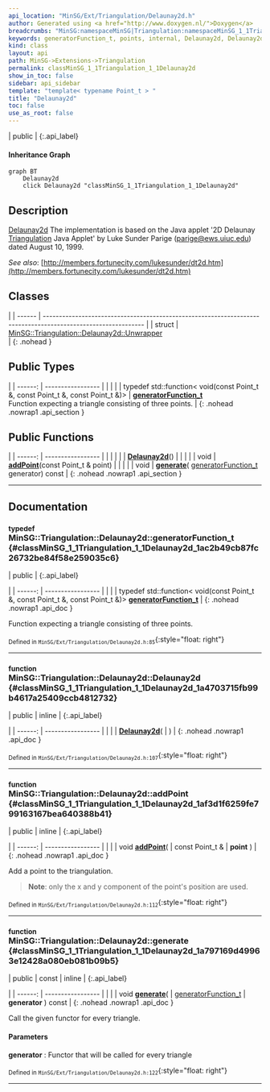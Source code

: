 ```yaml
---
api_location: "MinSG/Ext/Triangulation/Delaunay2d.h"
author: Generated using <a href="http://www.doxygen.nl/">Doxygen</a>
breadcrumbs: "MinSG:namespaceMinSG|Triangulation:namespaceMinSG_1_1Triangulation"
keywords: generatorFunction_t, points, internal, Delaunay2d, Delaunay2d, Delaunay2d, addPoint, generate
kind: class
layout: api
path: MinSG->Extensions->Triangulation
permalink: classMinSG_1_1Triangulation_1_1Delaunay2d
show_in_toc: false
sidebar: api_sidebar
template: "template< typename Point_t > "
title: "Delaunay2d"
toc: false
use_as_root: false
---
```


| public |
{:.api_label}

#### Inheritance Graph

```mermaid
graph BT
	Delaunay2d
	click Delaunay2d "classMinSG_1_1Triangulation_1_1Delaunay2d"
```

## Description



 [Delaunay2d](classMinSG_1_1Triangulation_1_1Delaunay2d) The implementation is based on the Java applet '2D Delaunay [Triangulation](namespaceMinSG_1_1Triangulation) Java Applet' by Luke Sunder Parige ([parige@ews.uiuc.edu](mailto:parige@ews.uiuc.edu)) dated August 10, 1999.

*See also*: [http://members.fortunecity.com/lukesunder/dt2d.htm](http://members.fortunecity.com/lukesunder/dt2d.htm)





## Classes

|
| ------ | ------------------------------------------------------------------------------------------------------------- | 
| struct | [MinSG::Triangulation::Delaunay2d::Unwrapper](structMinSG_1_1Triangulation_1_1Delaunay2d_1_1Unwrapper) <br/>  | 
{: .nohead }

## Public Types

|
| ------: | ----------------- |
|  | |
| typedef std::function< void(const Point_t &, const Point_t &, const Point_t &)> | **[generatorFunction_t](#classMinSG_1_1Triangulation_1_1Delaunay2d_1ac2b49cb87fc26732be84f58e259035c6)**  <br/> Function expecting a triangle consisting of three points. |
{: .nohead .nowrap1 .api_section }


## Public Functions

|
| ------: | ----------------- |
|  | |
|  | **[Delaunay2d](#classMinSG_1_1Triangulation_1_1Delaunay2d_1a4703715fb99b4617a25409ccb4812732)**() |
|  | |
| void | **[addPoint](#classMinSG_1_1Triangulation_1_1Delaunay2d_1af3d1f6259fe799163167bea640388b41)**(const Point_t & point) |
|  | |
| void | **[generate](#classMinSG_1_1Triangulation_1_1Delaunay2d_1a797169d49963e12428a080eb081b09b5)**( [generatorFunction_t](classMinSG_1_1Triangulation_1_1Delaunay2d#classMinSG_1_1Triangulation_1_1Delaunay2d_1ac2b49cb87fc26732be84f58e259035c6)  generator) const |
{: .nohead .nowrap1 .api_section }


-------------------------------------------------------------------

## Documentation

### <small>typedef</small><br/> MinSG::Triangulation::Delaunay2d::generatorFunction_t {#classMinSG_1_1Triangulation_1_1Delaunay2d_1ac2b49cb87fc26732be84f58e259035c6}

| public |
{:.api_label}

|
| ------: | ----------------- |
|  |
| typedef std::function< void(const Point_t &, const Point_t &, const Point_t &)> **[generatorFunction_t](#classMinSG_1_1Triangulation_1_1Delaunay2d_1ac2b49cb87fc26732be84f58e259035c6)**  |
{: .nohead .nowrap1 .api_doc }

Function expecting a triangle consisting of three points.





<sub>Defined in `MinSG/Ext/Triangulation/Delaunay2d.h:85`</sub>{:style="float: right"}

-------------------------------------------------------------------

### <small>function</small><br/> MinSG::Triangulation::Delaunay2d::Delaunay2d {#classMinSG_1_1Triangulation_1_1Delaunay2d_1a4703715fb99b4617a25409ccb4812732}

| public | inline |
{:.api_label}

|
| ------: | ----------------- |
|  |
|  **[Delaunay2d](#classMinSG_1_1Triangulation_1_1Delaunay2d_1a4703715fb99b4617a25409ccb4812732)**( |  ) |
{: .nohead .nowrap1 .api_doc }





<sub>Defined in `MinSG/Ext/Triangulation/Delaunay2d.h:107`</sub>{:style="float: right"}

-------------------------------------------------------------------

### <small>function</small><br/> MinSG::Triangulation::Delaunay2d::addPoint {#classMinSG_1_1Triangulation_1_1Delaunay2d_1af3d1f6259fe799163167bea640388b41}

| public | inline |
{:.api_label}

|
| ------: | ----------------- |
|  |
| void **[addPoint](#classMinSG_1_1Triangulation_1_1Delaunay2d_1af3d1f6259fe799163167bea640388b41)**( | const Point_t & | **point** ) |
{: .nohead .nowrap1 .api_doc }



Add a point to the triangulation.
> **Note**: only the x and y component of the point's position are used.






<sub>Defined in `MinSG/Ext/Triangulation/Delaunay2d.h:112`</sub>{:style="float: right"}

-------------------------------------------------------------------

### <small>function</small><br/> MinSG::Triangulation::Delaunay2d::generate {#classMinSG_1_1Triangulation_1_1Delaunay2d_1a797169d49963e12428a080eb081b09b5}

| public | const | inline |
{:.api_label}

|
| ------: | ----------------- |
|  |
| void **[generate](#classMinSG_1_1Triangulation_1_1Delaunay2d_1a797169d49963e12428a080eb081b09b5)**( |  [generatorFunction_t](classMinSG_1_1Triangulation_1_1Delaunay2d#classMinSG_1_1Triangulation_1_1Delaunay2d_1ac2b49cb87fc26732be84f58e259035c6)  | **generator** ) const |
{: .nohead .nowrap1 .api_doc }



Call the given functor for every triangle.


#### Parameters
**generator**
:  Functor that will be called for every triangle







<sub>Defined in `MinSG/Ext/Triangulation/Delaunay2d.h:122`</sub>{:style="float: right"}

-------------------------------------------------------------------

